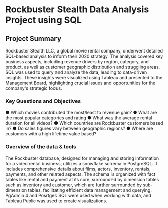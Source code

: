 # Rockbuster Stealth Data Analysis Project using SQL
## Project Summary
Rockbuster Stealth LLC, a global movie rental company, underwent detailed SQL-based analysis to inform their 2020 strategy. The analysis covered key business aspects, including revenue drivers by region, category, and product, as well as customer geographic distribution and struggling areas. SQL was used to query and analyze the data, leading to data-driven insights. These insights were visualized using Tableau and presented to the Management Board, highlighting crucial issues and opportunities for the company's strategic focus.

### Key Questions and Objectives
● Which movies contributed the most/least to revenue gain?
● What are the most popular categories and rating
● What was the average rental duration for all videos?
● Which countries are Rockbuster customers based in?
● Do sales figures vary between geographic regions?
● Where are customers with a high lifetime value based?

### Overview of the data & tools
The Rockbuster database, designed for managing and storing information for a video rental business, utilizes a snowflake schema in PostgreSQL. It includes comprehensive details about films, actors, inventory, rentals, payments, and other related aspects. The schema is organized with fact tables like rental and payment at its core, surrounded by dimension tables such as inventory and customer, which are further surrounded by sub-dimension tables, facilitating efficient data management and querying. PgAdmin 4 and Posrtges SQL were used when working with data, and Tableau Public was used to create visualizations.

